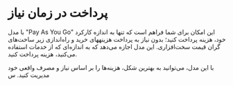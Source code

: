 # پرداخت در زمان نیاز

با مدل "Pay As You Go" این امکان برای شما فراهم است که تنها به اندازه کارکرد خود، هزینه پرداخت کنید؛ بدون نیاز به پرداخت هزینههای خرید و راه‌اندازی زیر ساخت‌های گران قیمت سخت‌افزاری. این مدل اجازه می‌دهد که به اندازه‌ای که از خدمات استفاده می‌کنید، هزینه پرداخت کنید.

با این مدل، می‌توانید به بهترین شکل، هزینه‌ها را بر اساس نیاز و مصرف واقعی خود مدیریت کنید.
س